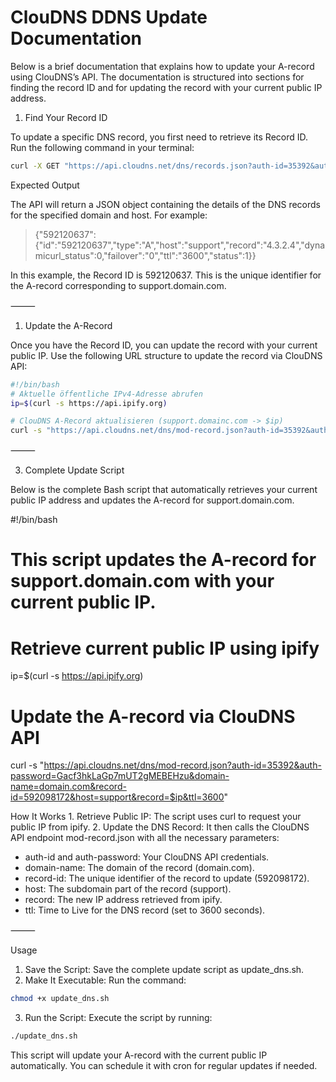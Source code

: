 # ClouDNS DDNS Update Documentation

Below is a brief documentation that explains how to update your A-record using ClouDNS’s API. The documentation is structured into sections for finding the record ID and for updating the record with your current public IP address.


1. Find Your Record ID

To update a specific DNS record, you first need to retrieve its Record ID. Run the following command in your terminal:

```bash
curl -X GET "https://api.cloudns.net/dns/records.json?auth-id=35392&auth-password=Gacf3hkLaGp7mUT2gMEBEHzu&domain-name=domain.com&host=support&type=a&rows-per-page=10&page=1"
```

Expected Output

The API will return a JSON object containing the details of the DNS records for the specified domain and host. For example:

> {"592120637":{"id":"592120637","type":"A","host":"support","record":"4.3.2.4","dynamicurl_status":0,"failover":"0","ttl":"3600","status":1}}

In this example, the Record ID is 592120637. This is the unique identifier for the A-record corresponding to support.domain.com.

⸻

1. Update the A-Record

Once you have the Record ID, you can update the record with your current public IP. Use the following URL structure to update the record via ClouDNS API:

```bash
#!/bin/bash
# Aktuelle öffentliche IPv4-Adresse abrufen
ip=$(curl -s https://api.ipify.org)

# ClouDNS A-Record aktualisieren (support.domainc.com -> $ip)
curl -s "https://api.cloudns.net/dns/mod-record.json?auth-id=35392&auth-password=Gacf3hkLaGp7mUT2gMEBEHzu&domain-name=domain.com&record-id=592120637&host=support&record=$ip&ttl=3600"
```

⸻

3. Complete Update Script

Below is the complete Bash script that automatically retrieves your current public IP address and updates the A-record for support.domain.com.

#!/bin/bash
# This script updates the A-record for support.domain.com with your current public IP.

# Retrieve current public IP using ipify

ip=$(curl -s https://api.ipify.org)

# Update the A-record via ClouDNS API
curl -s "https://api.cloudns.net/dns/mod-record.json?auth-id=35392&auth-password=Gacf3hkLaGp7mUT2gMEBEHzu&domain-name=domain.com&record-id=592098172&host=support&record=$ip&ttl=3600"

How It Works
	1.	Retrieve Public IP:
The script uses curl to request your public IP from ipify.
	2.	Update the DNS Record:
It then calls the ClouDNS API endpoint mod-record.json with all the necessary parameters:
- auth-id and auth-password: Your ClouDNS API credentials.
- domain-name: The domain of the record (domain.com).
- record-id: The unique identifier of the record to update (592098172).
- host: The subdomain part of the record (support).
- record: The new IP address retrieved from ipify.
- ttl: Time to Live for the DNS record (set to 3600 seconds).

⸻

Usage
1.	Save the Script:
	Save the complete update script as update_dns.sh.
2.	Make It Executable:
	Run the command:

```bash
chmod +x update_dns.sh
```

3.	Run the Script:
	Execute the script by running:

```bash
./update_dns.sh
```

This script will update your A-record with the current public IP automatically. You can schedule it with cron for regular updates if needed.
